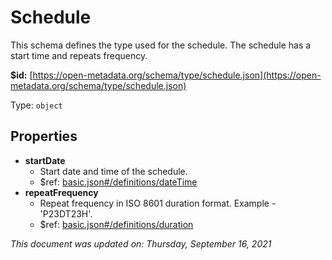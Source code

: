 # Schedule

This schema defines the type used for the schedule. The schedule has a start time and repeats frequency.

**$id:** [https://open-metadata.org/schema/type/schedule.json](https://open-metadata.org/schema/type/schedule.json)

Type: `object`

## Properties

* **startDate**
  * Start date and time of the schedule.
  * $ref: [basic.json\#/definitions/dateTime](basic.md#datetime)
* **repeatFrequency**
  * Repeat frequency in ISO 8601 duration format. Example - 'P23DT23H'.
  * $ref: [basic.json\#/definitions/duration](basic.md#duration)

_This document was updated on: Thursday, September 16, 2021_

